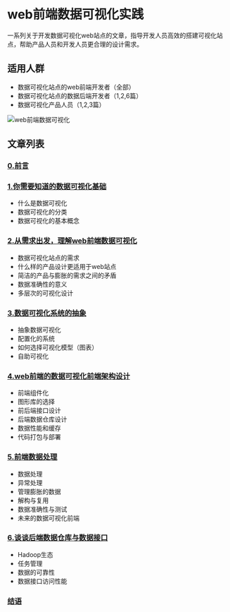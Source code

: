 # web前端数据可视化实践

一系列关于开发数据可视化web站点的文章，指导开发人员高效的搭建可视化站点，帮助产品人员和开发人员更合理的设计需求。

## 适用人群

- 数据可视化站点的web前端开发者（全部）
- 数据可视化站点的数据后端开发者（1,2,6篇）
- 数据可视化产品人员（1,2,3篇）

![web前端数据可视化](https://cloud.githubusercontent.com/assets/1061968/13593670/5dc719a8-e538-11e5-97c4-7323827a09a0.png)

## 文章列表

### [0.前言](./preface.md)

### [1.你需要知道的数据可视化基础](./base.md)

- 什么是数据可视化
- 数据可视化的分类
- 数据可视化的基本概念

### [2.从需求出发，理解web前端数据可视化](./production.md)

- 数据可视化站点的需求
- 什么样的产品设计更适用于web站点
- 简洁的产品与膨胀的需求之间的矛盾
- 数据准确性的意义
- 多层次的可视化设计

### [3.数据可视化系统的抽象](./visualization)

- 抽象数据可视化
- 配置化的系统
- 如何选择可视化模型（图表）
- 自助可视化

### [4.web前端的数据可视化前端架构设计](./framework.md)

- 前端组件化
- 图形库的选择
- 前后端接口设计
- 后端数据仓库设计
- 数据性能和缓存
- 代码打包与部署

### [5.前端数据处理](./data.md)

- 数据处理
- 异常处理
- 管理膨胀的数据
- 解构与复用
- 数据准确性与测试
- 未来的数据可视化前端

### [6.谈谈后端数据仓库与数据接口](./backend.md)

- Hadoop生态
- 任务管理
- 数据的可靠性
- 数据接口访问性能

### [结语](end.md)
